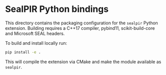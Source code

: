 # SealPIR Python bindings

This directory contains the packaging configuration for the `sealpir` Python
extension. Building requires a C++17 compiler, pybind11, scikit-build-core and
Microsoft SEAL headers.

To build and install locally run:

```bash
pip install -e .
```

This will compile the extension via CMake and make the module available as
`sealpir`.
